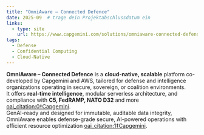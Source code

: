 ```yaml
---
title: "OmniAware – Connected Defence"
date: 2025-09  # trage dein Projektabschlussdatum ein
links:
  - type: site
    url: https://www.capgemini.com/solutions/omniaware-connected-defense/
tags:
  - Defense
  - Confidential Computing
  - Cloud-Native
---
```


**OmniAware – Connected Defence** is a **cloud-native, scalable** platform co-developed by Capgemini and AWS, tailored for defense and intelligence organizations operating in secure, sovereign, or coalition environments.  
It offers **real-time intelligence**, modular serverless architecture, and compliance with **C5, FedRAMP, NATO D32** and more  [oai_citation:0‡Capgemini](https://www.capgemini.com/solutions/omniaware-connected-defense/).  
GenAI-ready and designed for immutable, auditable data integrity, OmniAware enables defense-grade secure, AI-powered operations with efficient resource optimization  [oai_citation:1‡Capgemini](https://www.capgemini.com/solutions/omniaware-connected-defense/).